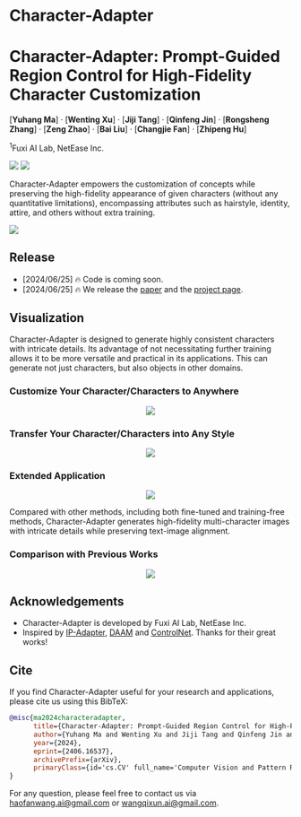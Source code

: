 # Character-Adapter<div align="center">
<h1>Character-Adapter: Prompt-Guided Region Control for High-Fidelity Character Customization</h1>

[**Yuhang Ma**] · [**Wenting Xu**] · [**Jiji Tang**] · [**Qinfeng Jin**] · [**Rongsheng Zhang**] · [**Zeng Zhao**] · [**Bai Liu**] · [**Changjie Fan**] · [**Zhipeng Hu**] 

<sup>1</sup>Fuxi AI Lab, NetEase Inc.

<a href='https://character-adapter.github.io/'><img src='https://img.shields.io/badge/Project-Page-green'></a>
<a href='https://arxiv.org/abs/2406.16537'><img src='https://img.shields.io/badge/Technique-Report-red'></a>

</div>

Character-Adapter empowers the customization of concepts while preserving the high-fidelity appearance of given characters (without any quantitative limitations), encompassing attributes such as hairstyle, identity, attire, and others without extra training.

<img src='assets/intro.jpg'>

## Release
- [2024/06/25] 🔥 Code is coming soon.
- [2024/06/25] 🔥 We release the [paper](https://arxiv.org/abs/2406.16537) and the [project page](https://character-adapter.github.io/).


## Visualization
Character-Adapter is designed to generate highly consistent characters with intricate details. Its advantage of not necessitating further training allows it to be more versatile and practical in its applications. This can generate not just characters, but also objects in other domains.

### Customize Your Character/Characters to Anywhere

<p align="center">
  <img src="assets/additional_result.png">
</p>

### Transfer Your Character/Characters into Any Style

<p align="center">
  <img src="assets/person_style.png">
</p>

### Extended Application


<p align="center">
  <img src="assets/application.png">
</p>
Compared with other methods, including both fine-tuned and training-free methods, Character-Adapter generates high-fidelity multi-character images with intricate details while preserving text-image alignment. 

### Comparison with Previous Works

<p align="center">
  <img src="assets/showcase.png">
</p>



## Acknowledgements
- Character-Adapter is developed by Fuxi AI Lab, NetEase Inc.
- Inspired by [IP-Adapter](https://github.com/tencent-ailab/IP-Adapter), [DAAM](https://github.com/castorini/daam) and [ControlNet](https://github.com/lllyasviel/ControlNet). Thanks for their great works!


## Cite
If you find Character-Adapter useful for your research and applications, please cite us using this BibTeX:

```bibtex
@misc{ma2024characteradapter,
      title={Character-Adapter: Prompt-Guided Region Control for High-Fidelity Character Customization}, 
      author={Yuhang Ma and Wenting Xu and Jiji Tang and Qinfeng Jin and Rongsheng Zhang and Zeng Zhao and Changjie Fan and Zhipeng Hu},
      year={2024},
      eprint={2406.16537},
      archivePrefix={arXiv},
      primaryClass={id='cs.CV' full_name='Computer Vision and Pattern Recognition' is_active=True alt_name=None in_archive='cs' is_general=False description='Covers image processing, computer vision, pattern recognition, and scene understanding. Roughly includes material in ACM Subject Classes I.2.10, I.4, and I.5.'}
}
```

For any question, please feel free to contact us via haofanwang.ai@gmail.com or wangqixun.ai@gmail.com.
